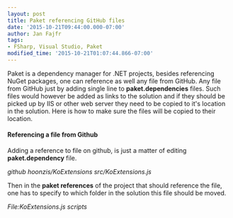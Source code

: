 ```yaml
---
layout: post
title: Paket referencing GitHub files
date: '2015-10-21T09:44:00.000-07:00'
author: Jan Fajfr
tags:
- FSharp, Visual Studio, Paket
modified_time: '2015-10-21T01:07:44.866-07:00'
---
```

Paket is a dependency manager for .NET projects, besides referencing NuGet packages, one can reference as well any file from GitHub. Any file from GitHub just by adding single line to **paket.dependencies** files. Such files would however be added as links to the solution and if they should be picked up by IIS or other web server they need to be copied to it's location in the solution. Here is how to make sure the files will be copied to their location.


#### Referencing a file from Github
Adding a reference to file on github, is just a matter of editing **paket.dependency** file.

*github hoonzis/KoExtensions src/KoExtensions.js*

Then in the **paket references** of the project that should reference the file, one has to specify to which folder in the solution this file should be moved.

*File:KoExtensions.js scripts*

